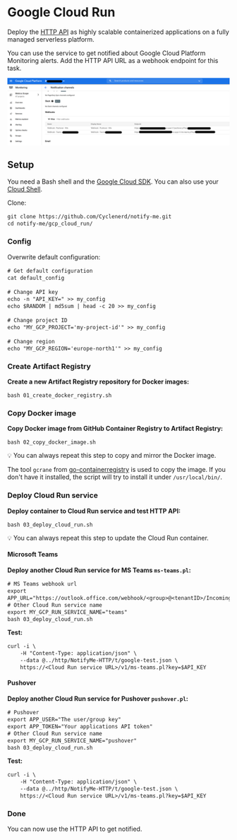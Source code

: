 # Google Cloud Run

Deploy the [HTTP API](https://github.com/Cyclenerd/notify-me/tree/master/http) as highly scalable containerized applications on a fully managed serverless platform.

You can use the service to get notified about Google Cloud Platform Monitoring alerts.
Add the HTTP API URL as a webhook endpoint for this task.

![Screenshot: Google Cloud Monitoring webhooks](img/gcp-monitoring-webhook.png)

## Setup

You need a Bash shell and the [Google Cloud SDK](https://cloud.google.com/sdk/docs/install).
You can also use your [Cloud Shell](https://cloud.google.com/shell/docs/using-cloud-shell).

Clone:
```shell
git clone https://github.com/Cyclenerd/notify-me.git
cd notify-me/gcp_cloud_run/
```

### Config

Overwrite default configuration:

```shell
# Get default configuration
cat default_config

# Change API key
echo -n "API_KEY=" >> my_config
echo $RANDOM | md5sum | head -c 20 >> my_config

# Change project ID
echo "MY_GCP_PROJECT='my-project-id'" >> my_config

# Change region
echo "MY_GCP_REGION='europe-north1'" >> my_config
```

### Create Artifact Registry 

**Create a new Artifact Registry repository for Docker images:**
```
bash 01_create_docker_registry.sh
```

### Copy Docker image

**Copy Docker image from GitHub Container Registry to Artifact Registry:**
```
bash 02_copy_docker_image.sh
```

💡 You can always repeat this step to copy and mirror the Docker image.

The tool `gcrane` from [go-containerregistry](https://github.com/google/go-containerregistry/blob/main/cmd/gcrane/README.md) is used to copy the image.
If you don't have it installed, the script will try to install it under `/usr/local/bin/`.

### Deploy Cloud Run service

**Deploy container to Cloud Run service and test HTTP API:**
```
bash 03_deploy_cloud_run.sh
```

💡 You can always repeat this step to update the Cloud Run container.

#### Microsoft Teams

**Deploy another Cloud Run service for MS Teams `ms-teams.pl`:**
```shell
# MS Teams webhook url
export APP_URL="https://outlook.office.com/webhook/<group>@<tenantID>/IncomingWebhook/<chars>/<guid>"
# Other Cloud Run service name
export MY_GCP_RUN_SERVICE_NAME="teams"
bash 03_deploy_cloud_run.sh
```

**Test:**
```shell
curl -i \
	-H "Content-Type: application/json" \
	--data @../http/NotifyMe-HTTP/t/google-test.json \
	https://<Cloud Run service URL>/v1/ms-teams.pl?key=$API_KEY
```

#### Pushover

**Deploy another Cloud Run service for Pushover `pushover.pl`:**
```shell
# Pushover
export APP_USER="The user/group key"
export APP_TOKEN="Your applications API token"
# Other Cloud Run service name
export MY_GCP_RUN_SERVICE_NAME="pushover"
bash 03_deploy_cloud_run.sh
```

**Test:**
```shell
curl -i \
	-H "Content-Type: application/json" \
	--data @../http/NotifyMe-HTTP/t/google-test.json \
	https://<Cloud Run service URL>/v1/ms-teams.pl?key=$API_KEY
```

### Done

You can now use the HTTP API to get notified.